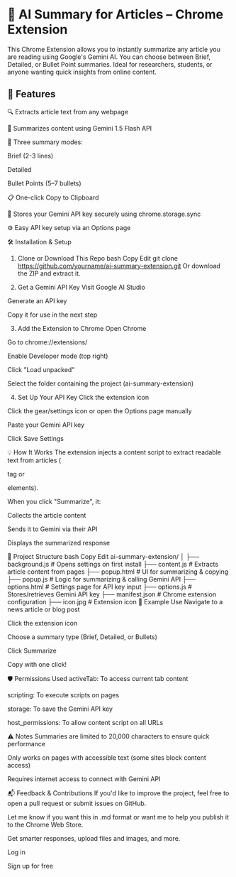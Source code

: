 # 🚀 AI Summary for Articles – Chrome Extension
This Chrome Extension allows you to instantly summarize any article you are reading using Google's Gemini AI. You can choose between Brief, Detailed, or Bullet Point summaries. Ideal for researchers, students, or anyone wanting quick insights from online content.

## 🧠 Features
🔍 Extracts article text from any webpage

🤖 Summarizes content using Gemini 1.5 Flash API

🧵 Three summary modes:

Brief (2-3 lines)

Detailed

Bullet Points (5–7 bullets)

📋 One-click Copy to Clipboard

🔐 Stores your Gemini API key securely using chrome.storage.sync

⚙️ Easy API key setup via an Options page

🛠 Installation & Setup
1. Clone or Download This Repo
bash
Copy
Edit
git clone https://github.com/yourname/ai-summary-extension.git
Or download the ZIP and extract it.

2. Get a Gemini API Key
Visit Google AI Studio

Generate an API key

Copy it for use in the next step

3. Add the Extension to Chrome
Open Chrome

Go to chrome://extensions/

Enable Developer mode (top right)

Click "Load unpacked"

Select the folder containing the project (ai-summary-extension)

4. Set Up Your API Key
Click the extension icon

Click the gear/settings icon or open the Options page manually

Paste your Gemini API key

Click Save Settings

💡 How It Works
The extension injects a content script to extract readable text from articles (<article> tag or <p> elements).

When you click "Summarize", it:

Collects the article content

Sends it to Gemini via their API

Displays the summarized response

📂 Project Structure
bash
Copy
Edit
ai-summary-extension/
│
├── background.js        # Opens settings on first install
├── content.js           # Extracts article content from pages
├── popup.html           # UI for summarizing & copying
├── popup.js             # Logic for summarizing & calling Gemini API
├── options.html         # Settings page for API key input
├── options.js           # Stores/retrieves Gemini API key
├── manifest.json        # Chrome extension configuration
├── icon.jpg             # Extension icon
🧪 Example Use
Navigate to a news article or blog post

Click the extension icon

Choose a summary type (Brief, Detailed, or Bullets)

Click Summarize

Copy with one click!

🛡 Permissions Used
activeTab: To access current tab content

scripting: To execute scripts on pages

storage: To save the Gemini API key

host_permissions: To allow content script on all URLs

⚠️ Notes
Summaries are limited to 20,000 characters to ensure quick performance

Only works on pages with accessible text (some sites block content access)

Requires internet access to connect with Gemini API

📬 Feedback & Contributions
If you'd like to improve the project, feel free to open a pull request or submit issues on GitHub.

Let me know if you want this in .md format or want me to help you publish it to the Chrome Web Store.




Get smarter responses, upload files and images, and more.

Log in

Sign up for free

